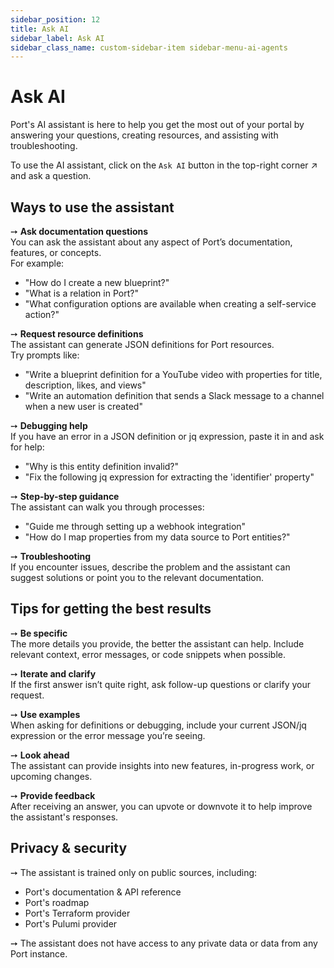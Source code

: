 ```yaml
---
sidebar_position: 12
title: Ask AI
sidebar_label: Ask AI
sidebar_class_name: custom-sidebar-item sidebar-menu-ai-agents
---
```


# Ask AI

Port's AI assistant is here to help you get the most out of your portal by answering your questions, creating resources, and assisting with troubleshooting. 

To use the AI assistant, click on the `Ask AI` button in the top-right corner ↗️ and ask a question.

## Ways to use the assistant

➙ **Ask documentation questions**  
  You can ask the assistant about any aspect of Port’s documentation, features, or concepts.  
  For example:
  - "How do I create a new blueprint?"
  - "What is a relation in Port?"
  - "What configuration options are available when creating a self-service action?"

➙ **Request resource definitions**  
  The assistant can generate JSON definitions for Port resources.  
  Try prompts like:
  - "Write a blueprint definition for a YouTube video with properties for title, description, likes, and views"
  - "Write an automation definition that sends a Slack message to a channel when a new user is created"

➙ **Debugging help**  
  If you have an error in a JSON definition or jq expression, paste it in and ask for help:
  - "Why is this entity definition invalid?"
  - "Fix the following jq expression for extracting the 'identifier' property"

➙ **Step-by-step guidance**  
  The assistant can walk you through processes:
  - "Guide me through setting up a webhook integration"
  - "How do I map properties from my data source to Port entities?"

➙ **Troubleshooting**  
  If you encounter issues, describe the problem and the assistant can suggest solutions or point you to the relevant documentation.
  
## Tips for getting the best results

➙ **Be specific**  
  The more details you provide, the better the assistant can help. Include relevant context, error messages, or code snippets when possible.

➙ **Iterate and clarify**  
  If the first answer isn’t quite right, ask follow-up questions or clarify your request.

➙ **Use examples**  
  When asking for definitions or debugging, include your current JSON/jq expression or the error message you’re seeing.

➙ **Look ahead**  
  The assistant can provide insights into new features, in-progress work, or upcoming changes.

➙ **Provide feedback**  
  After receiving an answer, you can upvote or downvote it to help improve the assistant's responses.

## Privacy & security

➙ The assistant is trained only on public sources, including:
- Port's documentation & API reference
- Port's roadmap
- Port's Terraform provider
- Port's Pulumi provider

➙ The assistant does not have access to any private data or data from any Port instance.
 